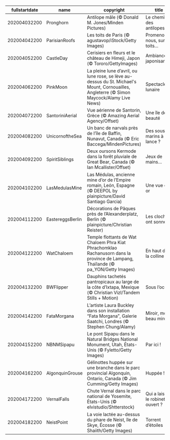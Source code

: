 |fullstartdate|name|copyright|title|image|
|--|--|--|--|--|
202004032200|Pronghorn|Antilope mâle (© Donald M. Jones/Minden Pictures)|Le chemin des antilopes|![](/fr-FR/2020/04/202004032200Pronghorn.jpg)|
202004042200|ParisianRoofs|Les toits de Paris (© agustavop/iStock/Getty Images)|Promenons-nous, sur les toits…|![](/fr-FR/2020/04/202004042200ParisianRoofs.jpg)|
202004052200|CastleDay|Cerisiers en fleurs et le château de Himeji, Japon (© Tororo/GettyImages)|Ambiance japonisante|![](/fr-FR/2020/04/202004052200CastleDay.jpg)|
202004062200|PinkMoon|La pleine lune d’avril, ou lune rose, se lève au-dessus du St. Michael's Mount, Cornouailles, Angleterre (© Simon Maycock/Alamy Live News)|Spectacle lunaire|![](/fr-FR/2020/04/202004062200PinkMoon.jpg)|
202004072200|SantoriniAerial|Vue aérienne de Santorin, Grèce (© Amazing Aerial Agency/Offset)|Une île de beauté|![](/fr-FR/2020/04/202004072200SantoriniAerial.jpg)|
202004082200|UnicornoftheSea|Un banc de narvals près de l’île de Baffin, Nunavut, Canada (© Eric Baccega/MindenPictures)|Des sous-marins à lance ?|![](/fr-FR/2020/04/202004082200UnicornoftheSea.jpg)|
202004092200|SpiritSiblings|Deux oursons Kermode dans la forêt pluviale de Great Bear, Canada (© Ian Mcallister/Offset)|Jeux de mains…|![](/fr-FR/2020/04/202004092200SpiritSiblings.jpg)|
202004102200|LasMedulasMine|Las Médulas, ancienne mine d’or de l’Empire romain, León, Espagne (© DEEPOL by plainpicture/David Santiago Garcia)|Une vue en or|![](/fr-FR/2020/04/202004102200LasMedulasMine.jpg)|
202004112200|EastereggsBerlin|Décorations de Pâques près de l’Alexanderplatz, Berlin (© plainpicture/Christian Reister)|Les cloches ont sonné !|![](/fr-FR/2020/04/202004112200EastereggsBerlin.jpg)|
202004122200|WatChaloem|Temple flottants de Wat Chaloem Phra Kiat Phrachomklao Rachanusorn dans la province de Lampang, Thaïlande (© pa_YON/Getty Images)|En haut de la colline|![](/fr-FR/2020/04/202004122200WatChaloem.jpg)|
202004132200|BWFlipper|Dauphins tachetés pantropicaux au large de la côte d’Ixtapa, Mexique (© Christian Vizl/Tandem Stills + Motion)|Sous l’océan|![](/fr-FR/2020/04/202004132200BWFlipper.jpg)|
202004142200|FataMorgana|L’artiste Laura Buckley dans son installation “Fata Morgana”, Galerie Saatchi, Londres (© Stephen Chung/Alamy)|Miroir, mon beau miroir|![](/fr-FR/2020/04/202004142200FataMorgana.jpg)|
202004152200|NBNMSipapu|Le pont Sipapu dans le Natural Bridges National Monument, Utah, États-Unis (© Fyletto/Getty Images)|Par ici !|![](/fr-FR/2020/04/202004152200NBNMSipapu.jpg)|
202004162200|AlgonquinGrouse|Gélinottes huppée sur une branche dans le parc provincial Algonquin, Ontario, Canada (© Jim Cumming/Getty Images)|Huppée !|![](/fr-FR/2020/04/202004162200AlgonquinGrouse.jpg)|
202004172200|VernalFalls|Chute Vernal dans le parc national de Yosemite, États-Unis (© elvistudio/Shtterstock)|Qui a laissé le robinet ouvert ?|![](/fr-FR/2020/04/202004172200VernalFalls.jpg)|
202004182200|NeistPoint|La voie lactée au-dessus du phare de Neist, île de Skye, Écosse (© Shaiith/Getty Images)|Torrent d’étoiles|![](/fr-FR/2020/04/202004182200NeistPoint.jpg)|
